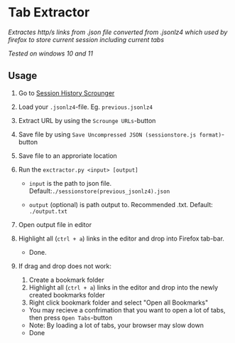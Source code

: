 # Tab Extractor

*Extractes http/s links from .json file converted from .jsonlz4 which used by firefox to store current session including current tabs*

*Tested on windows 10 and 11*

## Usage

1. Go to [Session History Scrounger](https://www.jeffersonscher.com/ffu/scrounger.html)

2. Load your `.jsonlz4`-file. Eg. `previous.jsonlz4`

3. Extract URL by using the `Scrounge URLs`-button

4. Save file by using `Save Uncompressed JSON (sessionstore.js format)`-button

5. Save file to an approriate location

6. Run the ```exctractor.py <input> [output]```
   
   - `input` is the path to json file. Default:`./sessionstore(previous_jsonlz4).json`
   
   - `output` (optional) is path output to. Recommended .txt. Default: `./output.txt`

7. Open output file in editor

8. Highlight all (`ctrl + a`) links in the editor and drop into Firefox tab-bar. 
   
   - Done.

9. If drag and drop does not work:
   
   1. Create a bookmark folder
   2. Highlight all (`ctrl + a`) links in the editor and drop into the newly created bookmarks folder
   3. Right click bookmark folder and select "Open all Bookmarks"
   - You may recieve a confrimation that you want to open a lot of tabs, then press `Open Tabs`-button
   - Note: By loading a lot of tabs, your browser may slow down
   - Done
